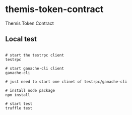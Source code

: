 # themis-token-contract
Themis Token Contract

## Local test
<pre><code>
# start the testrpc client
testrpc
  
# start ganache-cli client
ganache-cli
 
# just need to start one clinet of testrpc/ganache-cli 
 
# install node package 
npm install
 
# start test
truffle test
</code></pre>



